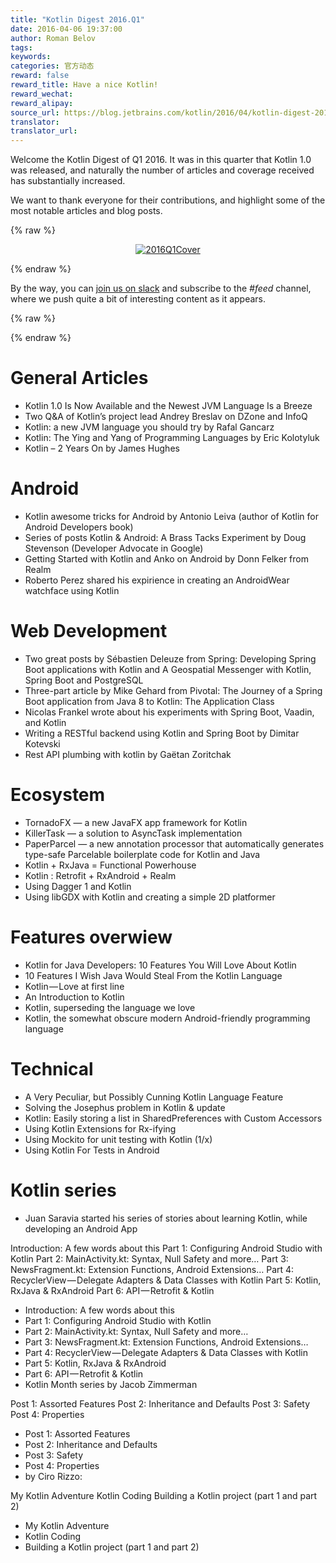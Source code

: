```yaml
---
title: "Kotlin Digest 2016.Q1"
date: 2016-04-06 19:37:00
author: Roman Belov
tags:
keywords:
categories: 官方动态
reward: false
reward_title: Have a nice Kotlin!
reward_wechat:
reward_alipay:
source_url: https://blog.jetbrains.com/kotlin/2016/04/kotlin-digest-2016-q1/
translator:
translator_url:
---
```


Welcome the Kotlin Digest of Q1 2016. It was in this quarter that Kotlin 1.0 was released, and naturally the number of articles and coverage received has substantially increased.<br/>

We want to thank everyone for their contributions, and highlight some of the most notable articles and blog posts.

{% raw %}
<p><center><a href="https://i0.wp.com/blog.jetbrains.com/kotlin/files/2016/04/2016Q1Cover.png" rel="attachment wp-att-3826"><img alt="2016Q1Cover" class="alignnone size-full wp-image-3826" data-recalc-dims="1" src="https://i0.wp.com/blog.jetbrains.com/kotlin/files/2016/04/2016Q1Cover.png?resize=640%2C320&amp;ssl=1"/></a></center></p>
{% endraw %}

By the way, you can [join us on slack](http://kotlinslackin.herokuapp.com/) and subscribe to the <em>#feed</em> channel, where we push quite a bit of interesting content as it appears.

{% raw %}
<p><span id="more-3802"></span></p>
{% endraw %}

# General Articles


* Kotlin 1.0 Is Now Available and the Newest JVM Language Is a Breeze
* Two Q&A of Kotlin’s project lead Andrey Breslav on DZone and InfoQ
* Kotlin: a new JVM language you should try by Rafal Gancarz
* Kotlin: The Ying and Yang of Programming Languages by Eric Kolotyluk
* Kotlin – 2 Years On by James Hughes

# Android


* Kotlin awesome tricks for Android by Antonio Leiva (author of Kotlin for Android Developers book)
* Series of posts Kotlin & Android: A Brass Tacks Experiment by Doug Stevenson (Developer Advocate in Google)
* Getting Started with Kotlin and Anko on Android by Donn Felker from Realm
* Roberto Perez shared his expirience in creating an AndroidWear watchface using Kotlin

# Web Development


* Two great posts by Sébastien Deleuze from Spring: Developing Spring Boot applications with Kotlin and A Geospatial Messenger with Kotlin, Spring Boot and PostgreSQL
* Three-part article by Mike Gehard from Pivotal: The Journey of a Spring Boot application from Java 8 to Kotlin: The Application Class
* Nicolas Frankel wrote about his experiments with Spring Boot, Vaadin, and Kotlin
* Writing a RESTful backend using Kotlin and Spring Boot by Dimitar Kotevski
* Rest API plumbing with kotlin by Gaëtan Zoritchak

# Ecosystem


* TornadoFX — a new JavaFX app framework for Kotlin
* KillerTask — a solution to AsyncTask implementation
* PaperParcel — a new annotation processor that automatically generates type-safe Parcelable boilerplate code for Kotlin and Java
* Kotlin + RxJava = Functional Powerhouse
* Kotlin : Retrofit + RxAndroid + Realm
* Using Dagger 1 and Kotlin
* Using libGDX with Kotlin and creating a simple 2D platformer

# Features overwiew


* Kotlin for Java Developers: 10 Features You Will Love About Kotlin
* 10 Features I Wish Java Would Steal From the Kotlin Language
* Kotlin — Love at first line
* An Introduction to Kotlin
* Kotlin, superseding the language we love
* Kotlin, the somewhat obscure modern Android-friendly programming language

# Technical


* A Very Peculiar, but Possibly Cunning Kotlin Language Feature
* Solving the Josephus problem in Kotlin & update
* Kotlin: Easily storing a list in SharedPreferences with Custom Accessors
* Using Kotlin Extensions for Rx-ifying
* Using Mockito for unit testing with Kotlin (1/x)
* Using Kotlin For Tests in Android

# Kotlin series


* Juan Saravia started his series of stories about learning Kotlin, while developing an Android App


Introduction: A few words about this
Part 1: Configuring Android Studio with Kotlin
Part 2: MainActivity.kt: Syntax, Null Safety and more…
Part 3: NewsFragment.kt: Extension Functions, Android Extensions…
Part 4: RecyclerView — Delegate Adapters & Data Classes with Kotlin
Part 5: Kotlin, RxJava & RxAndroid
Part 6: API — Retrofit & Kotlin
* Introduction: A few words about this
* Part 1: Configuring Android Studio with Kotlin
* Part 2: MainActivity.kt: Syntax, Null Safety and more…
* Part 3: NewsFragment.kt: Extension Functions, Android Extensions…
* Part 4: RecyclerView — Delegate Adapters & Data Classes with Kotlin
* Part 5: Kotlin, RxJava & RxAndroid
* Part 6: API — Retrofit & Kotlin
* Kotlin Month series by Jacob Zimmerman


Post 1: Assorted Features
Post 2: Inheritance and Defaults
Post 3: Safety
Post 4: Properties
* Post 1: Assorted Features
* Post 2: Inheritance and Defaults
* Post 3: Safety
* Post 4: Properties
* by Ciro Rizzo:


My Kotlin Adventure
Kotlin Coding
Building a Kotlin project (part 1 and part 2)
* My Kotlin Adventure
* Kotlin Coding
* Building a Kotlin project (part 1 and part 2)

